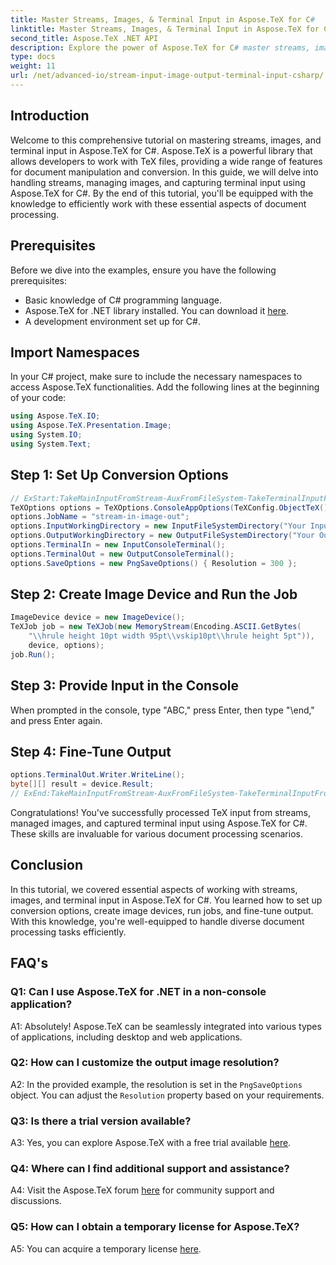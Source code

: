 ```yaml
---
title: Master Streams, Images, & Terminal Input in Aspose.TeX for C#
linktitle: Master Streams, Images, & Terminal Input in Aspose.TeX for C#
second_title: Aspose.TeX .NET API
description: Explore the power of Aspose.TeX for C# master streams, images, and terminal input effortlessly. Download now for seamless document processing.
type: docs
weight: 11
url: /net/advanced-io/stream-input-image-output-terminal-input-csharp/
---
```

## Introduction

Welcome to this comprehensive tutorial on mastering streams, images, and terminal input in Aspose.TeX for C#. Aspose.TeX is a powerful library that allows developers to work with TeX files, providing a wide range of features for document manipulation and conversion. In this guide, we will delve into handling streams, managing images, and capturing terminal input using Aspose.TeX for C#. By the end of this tutorial, you'll be equipped with the knowledge to efficiently work with these essential aspects of document processing.

## Prerequisites

Before we dive into the examples, ensure you have the following prerequisites:

- Basic knowledge of C# programming language.
- Aspose.TeX for .NET library installed. You can download it [here](https://releases.aspose.com/tex/net/).
- A development environment set up for C#.

## Import Namespaces

In your C# project, make sure to include the necessary namespaces to access Aspose.TeX functionalities. Add the following lines at the beginning of your code:

```csharp
using Aspose.TeX.IO;
using Aspose.TeX.Presentation.Image;
using System.IO;
using System.Text;
```

## Step 1: Set Up Conversion Options

```csharp
// ExStart:TakeMainInputFromStream-AuxFromFileSystem-TakeTerminalInputFromConsole-AlternativeImagesStorage
TeXOptions options = TeXOptions.ConsoleAppOptions(TeXConfig.ObjectTeX());
options.JobName = "stream-in-image-out";
options.InputWorkingDirectory = new InputFileSystemDirectory("Your Input Directory");
options.OutputWorkingDirectory = new OutputFileSystemDirectory("Your Output Directory");
options.TerminalIn = new InputConsoleTerminal();
options.TerminalOut = new OutputConsoleTerminal();
options.SaveOptions = new PngSaveOptions() { Resolution = 300 };
```

## Step 2: Create Image Device and Run the Job

```csharp
ImageDevice device = new ImageDevice();
TeXJob job = new TeXJob(new MemoryStream(Encoding.ASCII.GetBytes(
    "\\hrule height 10pt width 95pt\\vskip10pt\\hrule height 5pt")),
    device, options);
job.Run();
```

## Step 3: Provide Input in the Console

When prompted in the console, type "ABC," press Enter, then type "\end," and press Enter again.

## Step 4: Fine-Tune Output

```csharp
options.TerminalOut.Writer.WriteLine();
byte[][] result = device.Result;
// ExEnd:TakeMainInputFromStream-AuxFromFileSystem-TakeTerminalInputFromConsole-AlternativeImagesStorage
```

Congratulations! You've successfully processed TeX input from streams, managed images, and captured terminal input using Aspose.TeX for C#. These skills are invaluable for various document processing scenarios.

## Conclusion

In this tutorial, we covered essential aspects of working with streams, images, and terminal input in Aspose.TeX for C#. You learned how to set up conversion options, create image devices, run jobs, and fine-tune output. With this knowledge, you're well-equipped to handle diverse document processing tasks efficiently.

## FAQ's

### Q1: Can I use Aspose.TeX for .NET in a non-console application?

A1: Absolutely! Aspose.TeX can be seamlessly integrated into various types of applications, including desktop and web applications.

### Q2: How can I customize the output image resolution?

A2: In the provided example, the resolution is set in the `PngSaveOptions` object. You can adjust the `Resolution` property based on your requirements.

### Q3: Is there a trial version available?

A3: Yes, you can explore Aspose.TeX with a free trial available [here](https://releases.aspose.com/).

### Q4: Where can I find additional support and assistance?

A4: Visit the Aspose.TeX forum [here](https://forum.aspose.com/c/tex/47) for community support and discussions.

### Q5: How can I obtain a temporary license for Aspose.TeX?

A5: You can acquire a temporary license [here](https://purchase.aspose.com/temporary-license/).
